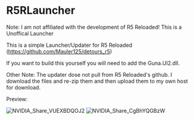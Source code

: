 # R5RLauncher

Note: I am not affiliated with the development of R5 Reloaded! This is a Unoffical Launcher

This is a simple Launcher/Updater for R5 Reloaded (https://github.com/Mauler125/detours_r5)

If you want to build this yourself you will need to add the Guna.UI2.dll.

Other Note: The updater dose not pull from R5 Reloaded's github. I download the files and re-zip them and then upload them to my own host for download.

Preview:

![NVIDIA_Share_VUEXBDQOJ2](https://user-images.githubusercontent.com/18438498/132456563-f7d42782-722c-46a2-9a34-77097ee55221.png)
![NVIDIA_Share_CgBhYQGBzW](https://user-images.githubusercontent.com/18438498/132456567-03490fc3-efff-4172-ac59-0b51bc3679d8.png)



